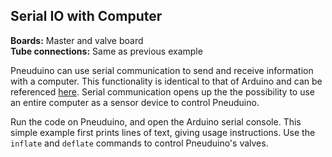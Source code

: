 ## Serial IO with Computer
**Boards:** Master and valve board</br>
**Tube connections:** Same as previous example

Pneuduino can use serial communication to send and receive information with a computer. This functionality is identical to that of Arduino and can be referenced [here](https://www.arduino.cc/reference/en/language/functions/communication/serial/). Serial communication opens up the the possibility to use an entire computer as a sensor device to control Pneuduino.

Run the code on Pneuduino, and open the Arduino serial console. This simple example first prints lines of text, giving usage instructions. Use the `inflate` and `deflate` commands to control Pneuduino&#39;s valves.

